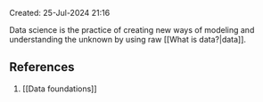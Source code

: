 Created: 25-Jul-2024 21:16

Data science is the practice of creating new ways of modeling and understanding the unknown by using raw [[What is data?|data]].
## References
1. [[Data foundations]]
